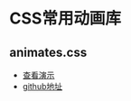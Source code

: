 # CSS常用动画库

## animates.css
- [查看演示](https://daneden.github.io/animate.css/ )
- [github地址](https://github.com/daneden/animate.css)


